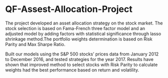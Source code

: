 # QF-Assest-Allocation-Project

The project developed an asset allocation strategy on the stock market. The stock selection is based on Fama-French three factor model and an adjusted model by adding factors with statistical significance through lasso shrinkage method.The portfolio weights determination is based on Risk Parity and Max Sharpe Ratio. 

Built our models using the S&P 500 stocks’ prices data from January 2012 to December 2016, and tested strategies for the year 2017. Results have shown that improved method to select stocks with Risk Parity to calculate weights had the best performance based on return and volatility.

